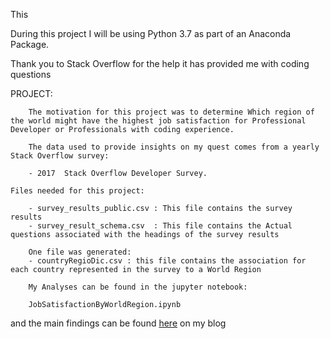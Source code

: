 This 

During this project I will be using Python 3.7 as part of an Anaconda Package.

Thank you to Stack Overflow for the help it has provided me with coding questions

PROJECT:
    
        The motivation for this project was to determine Which region of the world might have the highest job satisfaction for Professional Developer or Professionals with coding experience.
        
        The data used to provide insights on my quest comes from a yearly Stack Overflow survey:
        
        - 2017  Stack Overflow Developer Survey.
    
    Files needed for this project:
    
        - survey_results_public.csv : This file contains the survey results
        - survey_result_schema.csv  : This file contains the Actual questions associated with the headings of the survey results
    
        One file was generated:
        - countryRegioDic.csv : this file contains the association for each country represented in the survey to a World Region
        
        My Analyses can be found in the jupyter notebook:
        
        JobSatisfactionByWorldRegion.ipynb  
        
and the main findings can be found [here](https://medium.com/@pirsqred/where-in-the-world-can-you-have-the-most-satisfying-job-4d4f9b066e52) on my blog
